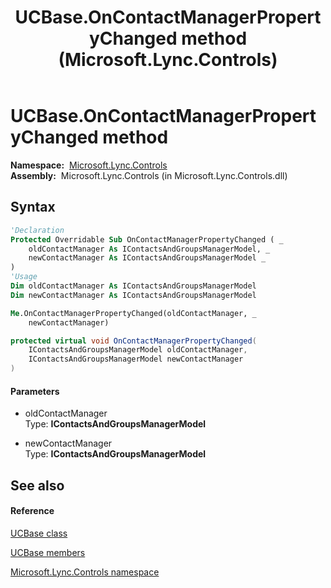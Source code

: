 ﻿---
title: UCBase.OnContactManagerPropertyChanged method  (Microsoft.Lync.Controls)
TOCTitle: 'OnContactManagerPropertyChanged method '
ms:assetid: M:Microsoft.Lync.Controls.UCBase.OnContactManagerPropertyChanged(Microsoft.Lync.Controls.Internal.Model.IContactsAndGroupsManagerModel,Microsoft.Lync.Controls.Internal.Model.IContactsAndGroupsManagerModel)_DI_3_UC_OCS14MrefLyncWPF
ms:mtpsurl: https://msdn.microsoft.com/en-us/library/microsoft.lync.controls.ucbase.oncontactmanagerpropertychanged(v=office.15)
ms:contentKeyID: 48592895
ms.date: 07/28/2014
mtps_version: v=office.15
f1_keywords:
- Microsoft.Lync.Controls.UCBase.OnContactManagerPropertyChanged
dev_langs:
- CSharp
- JScript
- VB
- other
---

# UCBase.OnContactManagerPropertyChanged method

**Namespace:**  [Microsoft.Lync.Controls](microsoft-lync-controls-namespace_1.md)  
**Assembly:**  Microsoft.Lync.Controls (in Microsoft.Lync.Controls.dll)

## Syntax

``` vb
'Declaration
Protected Overridable Sub OnContactManagerPropertyChanged ( _
    oldContactManager As IContactsAndGroupsManagerModel, _
    newContactManager As IContactsAndGroupsManagerModel _
)
'Usage
Dim oldContactManager As IContactsAndGroupsManagerModel
Dim newContactManager As IContactsAndGroupsManagerModel

Me.OnContactManagerPropertyChanged(oldContactManager, _
    newContactManager)
```

``` csharp
protected virtual void OnContactManagerPropertyChanged(
    IContactsAndGroupsManagerModel oldContactManager,
    IContactsAndGroupsManagerModel newContactManager
)
```

#### Parameters

  - oldContactManager  
    Type: **IContactsAndGroupsManagerModel**  

<!-- end list -->

  - newContactManager  
    Type: **IContactsAndGroupsManagerModel**  

## See also

#### Reference

[UCBase class](ucbase-class-microsoft-lync-controls_1.md)

[UCBase members](ucbase-members-microsoft-lync-controls_1.md)

[Microsoft.Lync.Controls namespace](microsoft-lync-controls-namespace_1.md)

